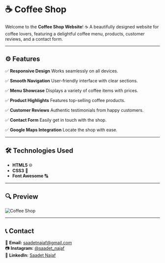 # ☕ Coffee Shop 

Welcome to the **Coffee Shop Website**! ☕ A beautifully designed website for coffee lovers, featuring a delightful coffee menu, products, customer reviews, and a contact form.
 
---

## ⚙️ Features  

✅ **Responsive Design**
Works seamlessly on all devices.

✅ **Smooth Navigation**
User-friendly interface with clear sections.

✅ **Menu Showcase**
Displays a variety of coffee items with prices.

✅ **Product Highlights**
Features top-selling coffee products.

✅ **Customer Reviews**
Authentic testimonials from happy customers.

✅ **Contact Form**
Easily get in touch with the shop.

✅ **Google Maps Integration**
Locate the shop with ease.

---

## 🛠 Technologies Used  

- **HTML5** 🌐
- **CSS3** 🎨
- **Font Awesome** 🔠

---

## 🔍 Preview  

![Coffee Shop](coffeeshop.gif)  

---

## 📞 Contact  

📩 **Email:** [saadetnajaf@gmail.com](mailto:saadetnajaf@gmail.com)  
📷 **Instagram:** [@saadet_najaf](https://www.instagram.com/saadet_najaf)  
💼 **LinkedIn:** [Saadet Najaf](https://www.linkedin.com/in/saadetnajaf/)  

